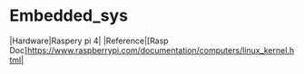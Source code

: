 # Embedded_sys
|Hardware|Raspery pi 4|
|Reference|[Rasp Doc]https://www.raspberrypi.com/documentation/computers/linux_kernel.html|
